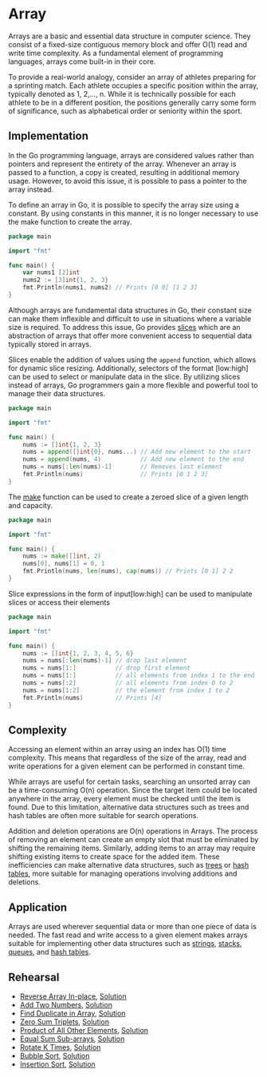 # Array

Arrays are a basic and essential data structure in computer science. They consist of a fixed-size contiguous memory block and offer O(1) read and write time complexity. As a fundamental element of programming languages, arrays come built-in in their core.

To provide a real-world analogy, consider an array of athletes preparing for a sprinting match. Each athlete occupies a specific position within the array, typically denoted as 1, 2,…, n. While it is technically possible for each athlete to be in a different position, the positions generally carry some form of significance, such as alphabetical order or seniority within the sport.

## Implementation

In the Go programming language, arrays are considered values rather than pointers and represent the entirety of the array. Whenever an array is passed to a function, a copy is created, resulting in additional memory usage. However, to avoid this issue, it is possible to pass a pointer to the array instead.

To define an array in Go, it is possible to specify the array size using a constant. By using constants in this manner, it is no longer necessary to use the make function to create the array.

```Go
package main

import "fmt"

func main() {
	var nums1 [2]int
	nums2 := [3]int{1, 2, 3}
	fmt.Println(nums1, nums2) // Prints [0 0] [1 2 3]
}
```

Although arrays are fundamental data structures in Go, their constant size can make them inflexible and difficult to use in situations where a variable size is required. To address this issue, Go provides [slices](https://blog.golang.org/slices-intro) which are an abstraction of arrays that offer more convenient access to sequential data typically stored in arrays.

Slices enable the addition of values using the `append` function, which allows for dynamic slice resizing. Additionally, selectors of the format [low:high] can be used to select or manipulate data in the slice. By utilizing slices instead of arrays, Go programmers gain a more flexible and powerful tool to manage their data structures.

```Go
package main

import "fmt"

func main() {
	nums := []int{1, 2, 3}
	nums = append([]int{0}, nums...) // Add new element to the start
	nums = append(nums, 4)           // Add new element to the end
	nums = nums[:len(nums)-1]        // Removes last element
	fmt.Println(nums)                // Prints [0 1 2 3]
}
```

The [make](https://golang.org/pkg/builtin/#make) function can be used to create a zeroed slice of a given length and capacity.

```Go
package main

import "fmt"

func main() {
	nums := make([]int, 2)
	nums[0], nums[1] = 0, 1
	fmt.Println(nums, len(nums), cap(nums)) // Prints [0 1] 2 2
}
```

Slice expressions in the form of input[low:high] can be used to manipulate slices or access their elements

```Go
package main

import "fmt"

func main() {
	nums := []int{1, 2, 3, 4, 5, 6}
	nums = nums[:len(nums)-1] // drop last element
	nums = nums[1:]           // drop first element
	nums = nums[1:]           // all elements from index 1 to the end
	nums = nums[:2]           // all elements from index 0 to 2
	nums = nums[1:2]          // the element from index 1 to 2
	fmt.Println(nums)         // Prints [4]
}
```

## Complexity

Accessing an element within an array using an index has O(1) time complexity. This means that regardless of the size of the array, read and write operations for a given element can be performed in constant time.

While arrays are useful for certain tasks, searching an unsorted array can be a time-consuming O(n) operation. Since the target item could be located anywhere in the array, every element must be checked until the item is found. Due to this limitation, alternative data structures such as trees and hash tables are often more suitable for search operations.

Addition and deletion operations are O(n) operations in Arrays. The process of removing an element can create an empty slot that must be eliminated by shifting the remaining items. Similarly, adding items to an array may require shifting existing items to create space for the added item. These inefficiencies can make alternative data structures, such as [trees](../tree) or [hash tables](../hashtable), more suitable for managing operations involving additions and deletions.

## Application

Arrays are used wherever sequential data or more than one piece of data is needed. The fast read and write access to a given element makes arrays suitable for implementing other data structures such as [strings](../strings), [stacks](../stack), [queues](../queue), and [hash tables](../hashtable).

## Rehearsal

* [Reverse Array In-place](./reverse_inplace_test.go), [Solution](./reverse_inplace.go)
* [Add Two Numbers](./add_two_numbers_test.go), [Solution](./add_two_numbers.go)
* [Find Duplicate in Array](./find_duplicate_in_array_test.go), [Solution](./find_duplicate_in_array.go)
* [Zero Sum Triplets](./zero_sum_triplets_test.go), [Solution](./zero_sum_triplets.go)
* [Product of All Other Elements](./product_of_all_other_elements_test.go), [Solution](./product_of_all_other_elements.go)
* [Equal Sum Sub-arrays](./equal_sum_subarrays_test.go), [Solution](./equal_sum_subarrays.go)
* [Rotate K Times](./rotate_k_steps_test.go), [Solution](./rotate_k_steps.go)
* [Bubble Sort](./bubble_sort_test.go), [Solution](bubble_sort.go)
* [Insertion Sort](./insertion_sort_test.go), [Solution](./insertion_sort.go)
